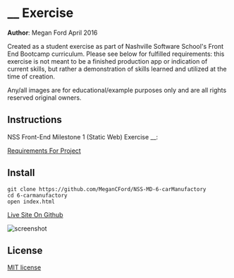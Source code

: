 # __ Exercise

**Author**: Megan Ford April 2016 


Created as a student exercise as part of Nashville Software School's Front End Bootcamp curriculum. Please see below for fulfilled requirements: this exercise is not meant to be a finished production app or indication of current skills, but rather a demonstration of skills learned and utilized at the time of creation.


Any/all images are for educational/example purposes only and are all rights reserved original owners. 


## Instructions


NSS Front-End Milestone 1 (Static Web) Exercise __: 


[Requirements For Project](__)



## Install


``` 
git clone https://github.com/MeganCFord/NSS-MD-6-carManufactory
cd 6-carmanufactory
open index.html
```

[Live Site On Github]()


![screenshot]()


## License 


[MIT license](LICENSE.md)

